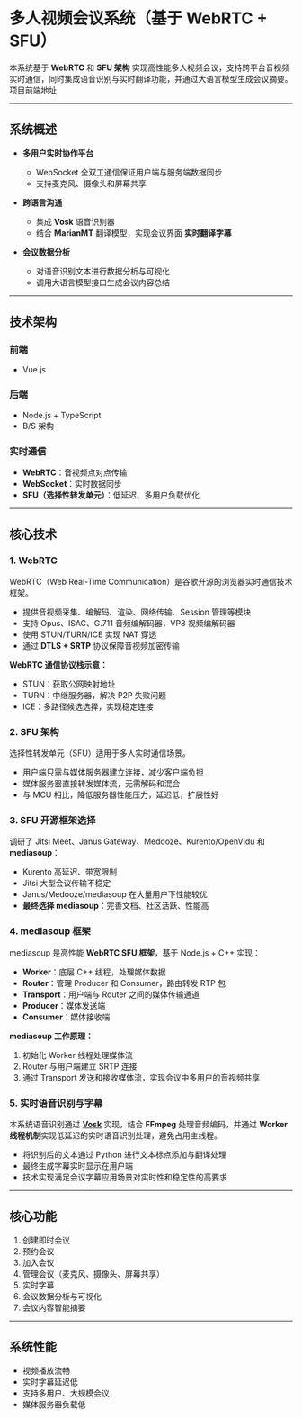 # 多人视频会议系统（基于 WebRTC + SFU）

本系统基于 **WebRTC** 和 **SFU 架构** 实现高性能多人视频会议，支持跨平台音视频实时通信，同时集成语音识别与实时翻译功能，并通过大语言模型生成会议摘要。
项目[前端地址](https://github.com/aimer1234567/Xmeet-fronted)

---

## 系统概述

- **多用户实时协作平台**  
  - WebSocket 全双工通信保证用户端与服务端数据同步  
  - 支持麦克风、摄像头和屏幕共享  

- **跨语言沟通**  
  - 集成 **Vosk** 语音识别器  
  - 结合 **MarianMT** 翻译模型，实现会议界面 **实时翻译字幕**  

- **会议数据分析**  
  - 对语音识别文本进行数据分析与可视化  
  - 调用大语言模型接口生成会议内容总结  

---

## 技术架构

### 前端
- Vue.js  

### 后端
- Node.js + TypeScript  
- B/S 架构  

### 实时通信
- **WebRTC**：音视频点对点传输  
- **WebSocket**：实时数据同步  
- **SFU（选择性转发单元）**：低延迟、多用户负载优化  

---

## 核心技术

### 1. WebRTC
WebRTC（Web Real-Time Communication）是谷歌开源的浏览器实时通信技术框架。  
- 提供音视频采集、编解码、渲染、网络传输、Session 管理等模块  
- 支持 Opus、ISAC、G.711 音频编解码器，VP8 视频编解码器  
- 使用 STUN/TURN/ICE 实现 NAT 穿透  
- 通过 **DTLS + SRTP** 协议保障音视频加密传输  

**WebRTC 通信协议栈示意：**  
- STUN：获取公网映射地址  
- TURN：中继服务器，解决 P2P 失败问题  
- ICE：多路径候选选择，实现稳定连接  

### 2. SFU 架构
选择性转发单元（SFU）适用于多人实时通信场景。  
- 用户端只需与媒体服务器建立连接，减少客户端负担  
- 媒体服务器直接转发媒体流，无需解码和混合  
- 与 MCU 相比，降低服务器性能压力，延迟低，扩展性好  

### 3. SFU 开源框架选择
调研了 Jitsi Meet、Janus Gateway、Medooze、Kurento/OpenVidu 和 **mediasoup**：
- Kurento 高延迟、带宽限制  
- Jitsi 大型会议传输不稳定  
- Janus/Medooze/mediasoup 在大量用户下性能较优  
- **最终选择 mediasoup**：完善文档、社区活跃、性能高  

### 4. mediasoup 框架
mediasoup 是高性能 **WebRTC SFU 框架**，基于 Node.js + C++ 实现：
- **Worker**：底层 C++ 线程，处理媒体数据  
- **Router**：管理 Producer 和 Consumer，路由转发 RTP 包  
- **Transport**：用户端与 Router 之间的媒体传输通道  
- **Producer**：媒体发送端  
- **Consumer**：媒体接收端  

**mediasoup 工作原理：**  
1. 初始化 Worker 线程处理媒体流  
2. Router 与用户端建立 SRTP 连接  
3. 通过 Transport 发送和接收媒体流，实现会议中多用户的音视频共享
   
### 5. 实时语音识别与字幕
本系统语音识别通过 **[Vosk](https://alphacephei.com/vosk/)** 实现，结合 **FFmpeg** 处理音频编码，并通过 **Worker 线程机制**实现低延迟的实时语音识别处理，避免占用主线程。  
- 将识别后的文本通过 Python 进行文本标点添加与翻译处理  
- 最终生成字幕实时显示在用户端  
- 技术实现满足会议字幕应用场景对实时性和稳定性的高要求  
---

## 核心功能

1. 创建即时会议  
2. 预约会议  
3. 加入会议  
4. 管理会议（麦克风、摄像头、屏幕共享）  
5. 实时字幕  
6. 会议数据分析与可视化  
7. 会议内容智能摘要  

---

## 系统性能

- 视频播放流畅  
- 实时字幕延迟低  
- 支持多用户、大规模会议  
- 媒体服务器负载低  

